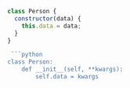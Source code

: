 ```javascript
class Person {
  constructor(data) {
    this.data = data;
  }
}

 ```python
class Person:
    def __init__(self, **kwargs):
        self.data = kwargs
 

